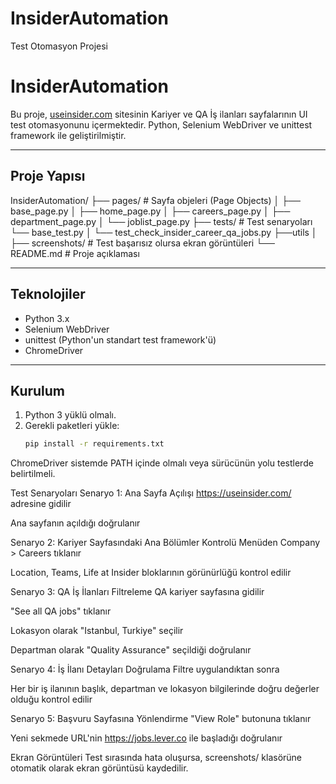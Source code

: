 # InsiderAutomation
Test Otomasyon Projesi

# InsiderAutomation

Bu proje, [useinsider.com](https://useinsider.com) sitesinin Kariyer ve QA İş ilanları sayfalarının UI test otomasyonunu içermektedir. Python, Selenium WebDriver ve unittest framework ile geliştirilmiştir.

---

## Proje Yapısı

InsiderAutomation/
├── pages/ # Sayfa objeleri (Page Objects)
│ ├── base_page.py
│ ├── home_page.py
│ ├── careers_page.py
│ ├── department_page.py
│ └── joblist_page.py
├── tests/ # Test senaryoları
  └── base_test.py
│ └── test_check_insider_career_qa_jobs.py
├──utils
│    ├── screenshots/ # Test başarısız olursa ekran görüntüleri
└── README.md # Proje açıklaması


---

## Teknolojiler

- Python 3.x  
- Selenium WebDriver  
- unittest (Python'un standart test framework'ü)  
- ChromeDriver  

---

## Kurulum

1. Python 3 yüklü olmalı.  
2. Gerekli paketleri yükle:  
   ```bash
   pip install -r requirements.txt
ChromeDriver sistemde PATH içinde olmalı veya sürücünün yolu testlerde belirtilmeli.

Test Senaryoları
Senaryo 1: Ana Sayfa Açılışı
https://useinsider.com/ adresine gidilir

Ana sayfanın açıldığı doğrulanır

Senaryo 2: Kariyer Sayfasındaki Ana Bölümler Kontrolü
Menüden Company > Careers tıklanır

Location, Teams, Life at Insider bloklarının görünürlüğü kontrol edilir

Senaryo 3: QA İş İlanları Filtreleme
QA kariyer sayfasına gidilir

"See all QA jobs" tıklanır

Lokasyon olarak "Istanbul, Turkiye" seçilir

Departman olarak "Quality Assurance" seçildiği doğrulanır

Senaryo 4: İş İlanı Detayları Doğrulama
Filtre uygulandıktan sonra

Her bir iş ilanının başlık, departman ve lokasyon bilgilerinde doğru değerler olduğu kontrol edilir

Senaryo 5: Başvuru Sayfasına Yönlendirme
"View Role" butonuna tıklanır

Yeni sekmede URL'nin https://jobs.lever.co ile başladığı doğrulanır

Ekran Görüntüleri
Test sırasında hata oluşursa, screenshots/ klasörüne otomatik olarak ekran görüntüsü kaydedilir.


